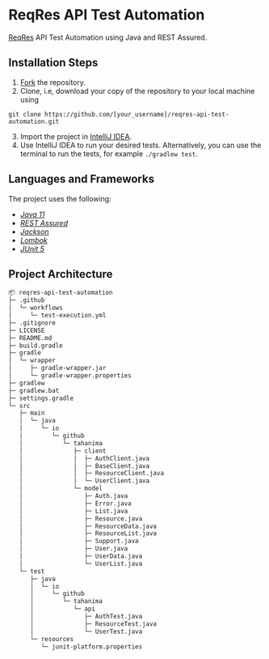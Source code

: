 # ReqRes API Test Automation

[ReqRes](https://reqres.in/) API Test Automation using Java and REST Assured.

## Installation Steps

1. [Fork](https://github.com/Tahanima/reqres-api-test-automation/fork) the repository.
2. Clone, i.e, download your copy of the repository to your local machine using
```
git clone https://github.com/[your_username]/reqres-api-test-automation.git
```
3. Import the project in [IntelliJ IDEA](https://www.jetbrains.com/idea/download/).
4. Use IntelliJ IDEA to run your desired tests. Alternatively, you can use the terminal to run the tests, for example `./gradlew test`.

## Languages and Frameworks

The project uses the following:

- *[Java 11](https://openjdk.java.net/projects/jdk/11/)*
- *[REST Assured](https://rest-assured.io/)*
- *[Jackson](https://github.com/FasterXML/jackson)*
- *[Lombok](https://projectlombok.org/)*
- *[JUnit 5](https://junit.org/junit5/)*

## Project Architecture

```bash
📦 reqres-api-test-automation  
├─ .github  
│  └─ workflows  
│     └─ test-execution.yml  
├─ .gitignore  
├─ LICENSE  
├─ README.md  
├─ build.gradle  
├─ gradle  
│  └─ wrapper  
│     ├─ gradle-wrapper.jar  
│     └─ gradle-wrapper.properties  
├─ gradlew  
├─ gradlew.bat  
├─ settings.gradle  
└─ src  
   ├─ main  
   │  └─ java  
   │     └─ io  
   │        └─ github  
   │           └─ tahanima  
   │              ├─ client  
   │              │  ├─ AuthClient.java  
   │              │  ├─ BaseClient.java  
   │              │  ├─ ResourceClient.java  
   │              │  └─ UserClient.java  
   │              └─ model  
   │                 ├─ Auth.java  
   │                 ├─ Error.java  
   │                 ├─ List.java  
   │                 ├─ Resource.java  
   │                 ├─ ResourceData.java  
   │                 ├─ ResourceList.java  
   │                 ├─ Support.java  
   │                 ├─ User.java  
   │                 ├─ UserData.java  
   │                 └─ UserList.java  
   └─ test  
      ├─ java  
      │  └─ io  
      │     └─ github  
      │        └─ tahanima  
      │           └─ api  
      │              ├─ AuthTest.java  
      │              ├─ ResourceTest.java  
      │              └─ UserTest.java  
      └─ resources  
         └─ junit-platform.properties  
```
